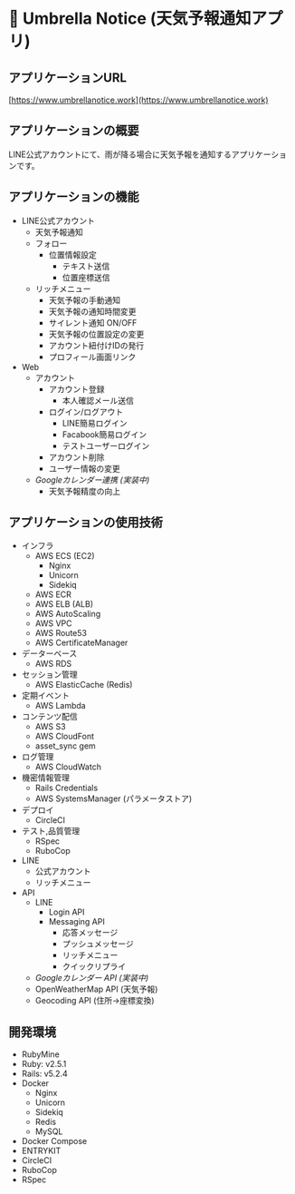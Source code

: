 # :closed_umbrella: Umbrella Notice (天気予報通知アプリ)

## アプリケーションURL
[https://www.umbrellanotice.work](https://www.umbrellanotice.work)

## アプリケーションの概要

LINE公式アカウントにて、雨が降る場合に天気予報を通知するアプリケーションです。

## アプリケーションの機能

- LINE公式アカウント
    - 天気予報通知
    - フォロー
        - 位置情報設定
            - テキスト送信
            - 位置座標送信
    - リッチメニュー
        - 天気予報の手動通知
        - 天気予報の通知時間変更
        - サイレント通知 ON/OFF
        - 天気予報の位置設定の変更
        - アカウント紐付けIDの発行
        - プロフィール画面リンク
- Web
    - アカウント
        - アカウント登録
            - 本人確認メール送信
        - ログイン/ログアウト
            - LINE簡易ログイン
            - Facabook簡易ログイン
            - テストユーザーログイン
        - アカウント削除
        - ユーザー情報の変更
    - *Googleカレンダー連携 (実装中)*
        - 天気予報精度の向上

## アプリケーションの使用技術

- インフラ
    - AWS ECS (EC2)
        - Nginx
        - Unicorn
        - Sidekiq
    - AWS ECR
    - AWS ELB (ALB)
    - AWS AutoScaling
    - AWS VPC
    - AWS Route53
    - AWS CertificateManager
- データーベース
    - AWS RDS
- セッション管理
    - AWS ElasticCache (Redis)
- 定期イベント
    - AWS Lambda
- コンテンツ配信
    - AWS S3
    - AWS CloudFont
    - asset_sync gem
- ログ管理
    - AWS CloudWatch
- 機密情報管理
    - Rails Credentials
    - AWS SystemsManager (パラメータストア)
- デプロイ
    - CircleCI
- テスト,品質管理
    - RSpec
    - RuboCop
- LINE
    - 公式アカウント
    - リッチメニュー
- API
    - LINE
        - Login API
        - Messaging API
            - 応答メッセージ
            - プッシュメッセージ
            - リッチメニュー
            - クイックリプライ
    - *Googleカレンダー API (実装中)*
    - OpenWeatherMap API (天気予報)
    - Geocoding API (住所→座標変換)

## 開発環境
- RubyMine
- Ruby: v2.5.1
- Rails: v5.2.4
- Docker
    - Nginx
    - Unicorn
    - Sidekiq
    - Redis
    - MySQL
- Docker Compose
- ENTRYKIT
- CircleCI
- RuboCop
- RSpec
